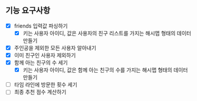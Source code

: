 ## 기능 요구사항

- [x] friends 입력값 파싱하기
    - [x] 키는 사용자 아이디, 값은 사용자의 친구 리스트를 가지는 해시맵 형태의 데이터 만들기
- [x] 주인공을 제외한 모든 사용자 알아내기
- [x] 이미 친구인 사용자 제외하기
- [x] 함께 아는 친구의 수 세기
    - [x] 키는 사용자 아이디, 값은 함께 아는 친구의 수를 가지는 해시맵 형태의 데이터 만들기
- [ ] 타임 라인에 방문한 횟수 세기
- [ ] 최종 추천 점수 계산하기